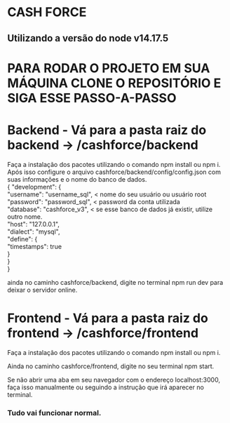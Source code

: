 # CASH FORCE 

## Utilizando a versão do node v14.17.5

# PARA RODAR O PROJETO EM SUA MÁQUINA CLONE O REPOSITÓRIO E SIGA ESSE PASSO-A-PASSO

# Backend - Vá para a pasta raiz do backend -> /cashforce/backend
  Faça a instalação dos pacotes utilizando o comando npm install ou npm i.  
  Após isso configure o arquivo cashforce/backend/config/config.json com suas informações e o nome do banco de dados.  
  {
  "development": {  
    "username": "username_sql", < nome do seu usuário ou usuário root  
    "password": "password_sql", < password da conta utilizada  
    "database": "cashforce_v3", < se esse banco de dados já existir, utilize outro nome.  
    "host": "127.0.0.1",  
    "dialect": "mysql",  
    "define": {  
      "timestamps": true  
    }  
  }  
  }    
  
  ainda no caminho cashforce/backend, digite no terminal npm run dev para deixar o servidor online.
 
# Frontend - Vá para a pasta raiz do frontend -> /cashforce/frontend
  Faça a instalação dos pacotes utilizando o comando npm install ou npm i.  
  
  Ainda no caminho cashforce/frontend, digite no seu terminal npm start.  
  
  Se não abrir uma aba em seu navegador com o endereço localhost:3000, faça isso manualmente ou seguindo a instrução que irá aparecer no terminal.  

### Tudo vai funcionar normal.
